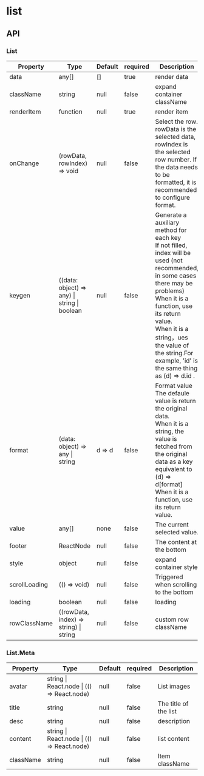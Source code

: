 # list

<example />

## API

### List

| Property | Type | Default | required | Description |
| --- | --- | --- | -- | --- |
| data | any[] | [] | true | render data |
| className | string | null | false | expand container className |
| renderItem | function | null | true | render item |
| onChange | (rowData, rowIndex) => void | null | false | Select the row. <br />rowData is the selected data, rowIndex is the selected row number. If the data needs to be formatted, it is recommended to configure format. |
| keygen | ((data: object) => any) \| string \| boolean | null | false | Generate a auxiliary method for each key<br />If not filled, index will be used (not recommended, in some cases there may be problems)<br />When it is a function, use its return value. <br />When it is a string，ues the value of the string.For example, 'id' is the same thing as (d) => d.id . |
| format | (data: object) => any \| string | d => d | false | Format value<br />The defaule value is return the original data.<br />When it is a string, the value is fetched from the original data as a key equivalent to (d) => d\[format]<br />When it is a function, use its return value. |
| value | any[] | none | false | The current selected value. |
| footer | ReactNode | null | false | The content at the bottom |
| style | object | null | false | expand container style |
| scrollLoading | (() => void) | null | false | Triggered when scrolling to the bottom |
| loading | boolean | null | false | loading |
| rowClassName | ((rowData, index) => string) \| string | null | false | custom row className |


### List.Meta

| Property | Type | Default | required | Description |
| --- | --- | --- | -- | --- |
| avatar | string \| React.node \| (() => React.node) | null | false | List images |
| title | string | null | false | The title of the list |
| desc | string | null | false | description |
| content | string \| React.node \| (() => React.node) | null | false | list content |
| className | string | null | false | Item className |